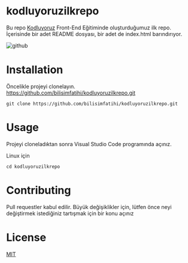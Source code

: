 # kodluyoruzilkrepo

Bu repo [Kodluyoruz](http://www.kodluyoruz.com) Front-End Eğitiminde oluşturduğumuz ilk repo. İçerisinde bir adet README dosyası, bir adet de index.html barındırıyor.

![github](figures/github.png)

# Installation

Öncelikle projeyi clonelayın. https://github.com/bilisimfatihi/kodluyoruzilkrepo.git

```
git clone https://github.com/bilisimfatihi/kodluyoruzilkrepo.git
```

# Usage

Projeyi cloneladıktan sonra Visual Studio Code programında açınız.

Linux için

````
cd kodluyoruzilkrepo
````

# Contributing

Pull requestler kabul edilir. Büyük değişiklikler için, lütfen önce neyi değiştirmek istediğiniz tartışmak için bir konu açınız

# License

[MIT](https://choosealicense.com/licenses/mit/)